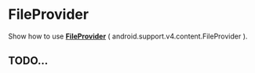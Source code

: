 # FileProvider

Show how to use **[FileProvider](https://developer.android.com/reference/android/support/v4/content/FileProvider.html)** ( android.support.v4.content.FileProvider ).

## TODO...

